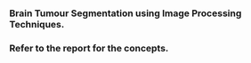 ### Brain Tumour Segmentation using Image Processing Techniques.
### Refer to the report for the concepts.
